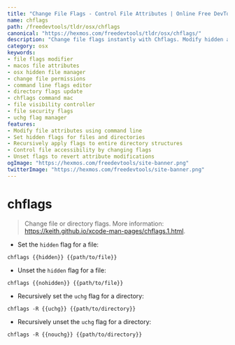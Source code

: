 ```yaml
---
title: "Change File Flags - Control File Attributes | Online Free DevTools by Hexmos"
name: chflags
path: /freedevtools/tldr/osx/chflags
canonical: "https://hexmos.com/freedevtools/tldr/osx/chflags/"
description: "Change file flags instantly with Chflags. Modify hidden attributes and control file accessibility. Free online tool, no registration required."
category: osx
keywords:
- file flags modifier
- macos file attributes
- osx hidden file manager
- change file permissions
- command line flags editor
- directory flags update
- chflags command mac
- file visibility controller
- file security flags
- uchg flag manager
features:
- Modify file attributes using command line
- Set hidden flags for files and directories
- Recursively apply flags to entire directory structures
- Control file accessibility by changing flags
- Unset flags to revert attribute modifications
ogImage: "https://hexmos.com/freedevtools/site-banner.png"
twitterImage: "https://hexmos.com/freedevtools/site-banner.png"
---
```


# chflags

> Change file or directory flags.
> More information: <https://keith.github.io/xcode-man-pages/chflags.1.html>.

- Set the `hidden` flag for a file:

`chflags {{hidden}} {{path/to/file}}`

- Unset the `hidden` flag for a file:

`chflags {{nohidden}} {{path/to/file}}`

- Recursively set the `uchg` flag for a directory:

`chflags -R {{uchg}} {{path/to/directory}}`

- Recursively unset the `uchg` flag for a directory:

`chflags -R {{nouchg}} {{path/to/directory}}`
